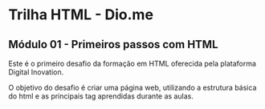 # Trilha HTML - Dio.me
## Módulo 01 - Primeiros passos com HTML

Este é o primeiro desafio da formação em HTML oferecida pela plataforma Digital Inovation.

O objetivo do desafio é criar uma página web, utilizando a estrutura básica do html e as principais tag aprendidas durante as aulas.
